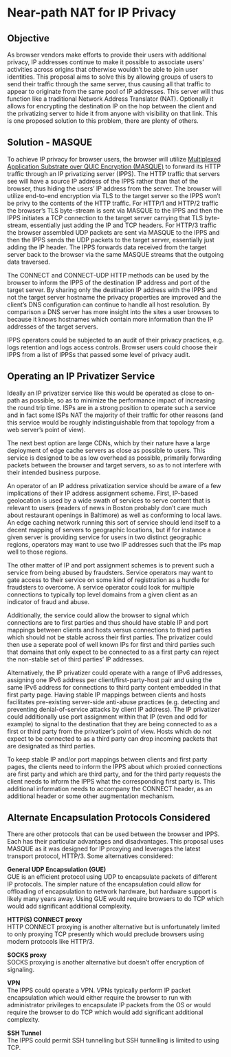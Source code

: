 # Near-path NAT for IP Privacy

## Objective

As browser vendors make efforts to provide their users with additional privacy, IP addresses continue to make it possible to associate users’ activities across origins that otherwise wouldn’t be able to join user identities. This proposal aims to solve this by allowing groups of users to send their traffic through the same server, thus causing all that traffic to appear to originate from the same pool of IP addresses. This server will thus function like a traditional Network Address Translator (NAT). Optionally it allows for encrypting the destination IP on the hop between the client and the privatizing server to hide it from anyone with visibility on that link. This is one proposed solution to this problem, there are plenty of others.

## Solution - MASQUE

<p>To achieve IP privacy for browser users, the browser will utilize <a href="https://datatracker.ietf.org/wg/masque/about/">Multiplexed Application Substrate over QUIC Encryption (MASQUE)</a> to forward its HTTP traffic through an IP privatizing server (IPPS).  The HTTP traffic that servers see will have a source IP address of the IPPS rather than that of the browser, thus hiding the users’ IP address from the server.  The browser will utilize end-to-end encryption via TLS to the target server so the IPPS won’t be privy to the contents of the HTTP traffic.  For HTTP/1 and HTTP/2 traffic the browser’s TLS byte-stream is sent via MASQUE to the IPPS and then the IPPS initiates a TCP connection to the target server carrying that TLS byte-stream, essentially just adding the IP and TCP headers.  For HTTP/3 traffic the browser assembled UDP packets are sent via MASQUE to the IPPS and then the IPPS sends the UDP packets to the target server, essentially just adding the IP header.  The IPPS forwards data received from the target server back to the browser via the same MASQUE streams that the outgoing data traversed.
</p>
<p>The CONNECT and CONNECT-UDP HTTP methods can be used by the browser to inform the IPPS of the destination IP address and port of the target server.  By sharing only the destination IP address with the IPPS and not the target server hostname the privacy properties are improved and the client’s DNS configuration can continue to handle all host resolution.  By comparison a DNS server has more insight into the sites a user browses to because it knows hostnames which contain more information than the IP addresses of the target servers.
</p>
<p>IPPS operators could be subjected to an audit of their privacy practices, e.g. logs retention and logs access controls.  Browser users could choose their IPPS from a list of IPPSs that passed some level of privacy audit.
</p>

## Operating an IP Privatizer Service

<p>Ideally an IP privatizer service like this would be operated as close to on-path as possible, so as to minimize the performance impact of increasing the round trip time. ISPs are in a strong position to operate such a service and in fact some ISPs NAT the majority of their traffic for other reasons (and this service would be roughly indistinguishable from that topology from a web server’s point of view).
</p>
<p>The next best option are large CDNs, which by their nature have a large deployment of edge cache servers as close as possible to users. This service is designed to be as low overhead as possible, primarily forwarding packets between the browser and target servers, so as to not interfere with their intended business purpose.
</p>
<p>An operator of an IP address privatization service should be aware of a few implications of their IP address assignment scheme. First, IP-based geolocation is used by a wide swath of services to serve content that is relevant to users (readers of news in Boston probably don’t care much about restaurant openings in Baltimore) as well as conforming to local laws. An edge caching network running this sort of service should lend itself to a decent mapping of servers to geographic locations, but if for instance a given server is providing service for users in two distinct geographic regions, operators may want to use two IP addresses such that the IPs map well to those regions.
</p>
<p>The other matter of IP and port assignment schemes is to prevent such a service from being abused by fraudsters. Service operators may want to gate access to their service on some kind of registration as a hurdle for fraudsters to overcome. A service operator could look for multiple connections to typically top level domains from a given client as an indicator of fraud and abuse.
</p>
<p>Additionally, the service could allow the browser to signal which connections are to first parties and thus should have stable IP and port mappings between clients and hosts versus connections to third parties which should not be stable across their first parties. The privatizer could then use a seperate pool of well known IPs for first and third parties such that domains that only expect to be connected to as a first party can reject the non-stable set of third parties’ IP addresses.
</p>
<p>Alternatively, the IP privatizer could operate with a range of IPv6 addresses, assigning one IPv6 address per client/first-party-host pair and using the same IPv6 address for connections to third party content embedded in that first party page.  Having stable IP mappings between clients and hosts facilitates pre-existing server-side anti-abuse practices (e.g. detecting and preventing denial-of-service attacks by client IP address).  The IP privatizer could additionally use port assignment within that IP (even and odd for example) to signal to the destination that they are being connected to as a first or third party from the privatizer’s point of view. Hosts which do not expect to be connected to as a third party can drop incoming packets that are designated as third parties.
</p>
<p>To keep stable IP and/or port mappings between clients and first party pages, the clients need to inform the IPPS about which proxied connections are first party and which are third party, and for the third party requests the client needs to inform the IPPS what the corresponding first party is.  This additional information needs to accompany the CONNECT header, as an additional header or some other augmentation mechanism.
</p>

## Alternate Encapsulation Protocols Considered

<p>There are other protocols that can be used between the browser and IPPS.  Each has their particular advantages and disadvantages.  This proposal uses MASQUE as it was designed for IP proxying and leverages the latest transport protocol, HTTP/3.  Some alternatives considered:
</p>
<p><b>General UDP Encapsulation (GUE)</b><br>
GUE is an efficient protocol using UDP to encapsulate packets of different IP protocols.  The simpler nature of the encapsulation could allow for offloading of encapsulation to network hardware, but hardware support is likely many years away.  Using GUE would require browsers to do TCP which would add significant additional complexity.<br>
</p>
<p><b>HTTP(S) CONNECT proxy</b><br>
HTTP CONNECT proxying is another alternative but is unfortunately limited to only proxying TCP presently which would preclude browsers using modern protocols like HTTP/3.<br>
</p>
<p><b>SOCKS proxy</b><br>
SOCKS proxying is another alternative but doesn’t offer encryption of signaling.<br>
</p>
<p><b>VPN</b><br>
The IPPS could operate a VPN.  VPNs typically perform IP packet encapsulation which would either require the browser to run with administrator privileges to encapsulate IP packets from the OS or would require the browser to do TCP which would add significant additional complexity.<br>
</p>
<p><b>SSH Tunnel</b><br>
The IPPS could permit SSH tunnelling but SSH tunnelling is limited to using TCP.
</p>
